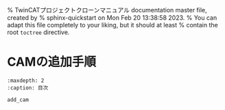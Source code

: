 % TwinCATプロジェクトクローンマニュアル documentation master file, created by
%   sphinx-quickstart on Mon Feb 20 13:38:58 2023.
%   You can adapt this file completely to your liking, but it should at least
%   contain the root `toctree` directive.

# CAMの追加手順

```{toctree}
:maxdepth: 2
:caption: 目次

add_cam
```
